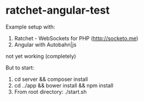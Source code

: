 # ratchet-angular-test
Example setup with:
1. Ratchet - WebSockets for PHP (http://socketo.me)
2. Angular with Autobahn|js

not yet working (completely)

But to start:

1. cd server && composer install
2. cd ../app && bower install && npm install
3. From root directory:
 ./start.sh
